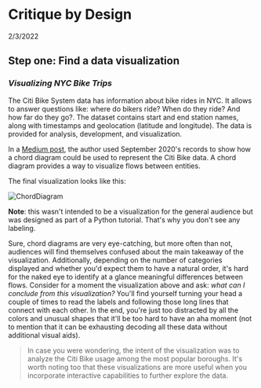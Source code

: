 # Critique by Design
2/3/2022

## Step one: Find a data visualization

### _Visualizing NYC Bike Trips_
The Citi Bike System data has information about bike rides in NYC. It allows to answer questions like: where do bikers ride? When do they ride? And how far do they go?. The dataset contains start and end station names, along with timestamps and geolocation (latitude and longitude). The data is provided for analysis, development, and visualization.

In a [Medium post](https://medium.com/towards-data-science/visualizing-nyc-bike-share-trips-with-a-chord-diagram-eb4c8e14366), the author used September 2020's records to show how a chord diagram could be used to represent the Citi Bike data. A chord diagram provides a way to visualize flows between entities. 

The final visualization looks like this:

![ChordDiagram](https://miro.medium.com/proxy/1*HYJXUPqcLVafFgURyJETkw.png)

**Note**: this wasn't intended to be a visualization for the general audience but was designed as part of a Python tutorial. That's why you don't see any labeling.

Sure, chord diagrams are very eye-catching, but more often than not, audiences will find themselves confused about the main takeaway of the visualization. Additionally, depending on the number of categories displayed and whether you'd expect them to have a natural order, it's hard for the naked eye to identify at a glance meaningful differences between flows. Consider for a moment the visualization above and ask: *what can I conclude from this visualization?* You'll find yourself turning your head a couple of times to read the labels and following those long lines that connect with each other. In the end, you're just too distracted by all the colors and unusual shapes that it'll be too hard to have an aha moment (not to mention that it can be exhausting decoding all these data without additional visual aids).

> In case you were wondering, the intent of the visualization was to analyze the Citi Bike usage among the most popular boroughs. It's worth noting too that these visualizations are more useful when you incorporate interactive capabilities to further explore the data.
